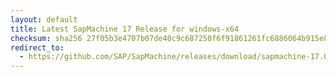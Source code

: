 ```yaml
---
layout: default
title: Latest SapMachine 17 Release for windows-x64
checksum: sha256 27f05b3e4707b07de40c9c687250f6f91861261fc6886064b915e8130cf04275
redirect_to:
  - https://github.com/SAP/SapMachine/releases/download/sapmachine-17.0.8/sapmachine-jdk-17.0.8_windows-x64_bin.zip
---
```

